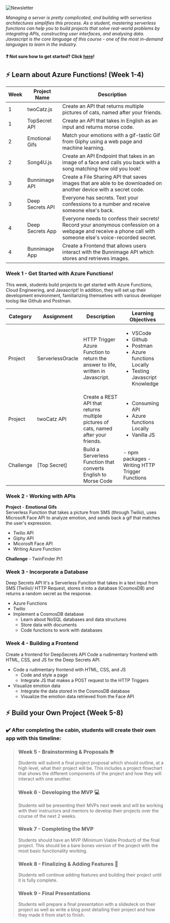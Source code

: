 ![Newsletter](https://user-images.githubusercontent.com/69332964/114803220-14269100-9d6d-11eb-9a3a-e92a637e5d79.png)

*Managing a server is pretty complicated, and building with serverless architectures simplifies this process. As a student, mastering serverless functions can help you to build projects that solve real-world problems by integrating APIs, constructing user interfaces, and analysing data. Javascript is the core language of this course - one of the most in-demand languages to learn in the industry.*

#### :question: Not sure how to get started? Click [here](/GETTING_STARTED.md)! 



## :zap: Learn about Azure Functions! (Week 1-4)
| Week   | Project Name      | Description                                                                     |
|--------|-------------------|---------------------------------------------------------------------------------|
| 1      | twoCatz.js        | Create an API that returns multiple pictures of cats, named after your friends. |
| 1      | TopSecret API     | Create an API that takes in English as an input and returns morse code.         |
| 2      | Emotional Gifs    | Match your emotions with a gif-tastic Gif from Giphy using a web page and machine learning.|
| 2      | Song4U.js  |   Create an API Endpoint that takes in an image of a face and calls you back with a song matching how old you look!                                                                              |
| 3      | Bunnimage API | Create a File Sharing API that saves images that are able to be downloaded on another device with a secret code.                                                                                |
| 3      | Deep Secrets API  | Everyone has secrets. Text your confessions to a number and receive someone else's back.|
| 4      | Deep Secrets App  | Everyone needs to confess their secrets! Record your anonymous confession on a webpage and receive a phone call with someone else's voice-recorded secret.                                                                                |
| 4      | Bunnimage App |   Create a Frontend that allows users interact with the Bunnimage API which stores and retrieves images.                                                                             |

### **Week 1** - Get Started with Azure Functions!
This week, students build projects to get started with Azure Functions, Cloud Engineering, and Javascript! In addition, they will set up their development environment, familiarizing themselves with various developer toolsg like Github and Postman. 

| Category  | Assignment       | Description                                                                         | Learning Objectives                                                                  |
|-----------|------------------|-------------------------------------------------------------------------------------|--------------------------------------------------------------------------------------|
| Project   | ServerlessOracle | HTTP Trigger Azure Function to return the answer to life, written in Javascript.    |  <ul><li>VSCode</li><li>Github</li><li>Postman</li><li>Azure functions Locally</li><li>Testing Javascript Knowledge</li></ul> |
| Project   | twoCatz API      | Create a REST API that returns multiple pictures of cats, named after your friends. | <ul><li>Consuming API</li><li>Azure functions Locally</li><li>Vanilla JS</li></ul>|
| Challenge | [Top Secret]     | Build a Serverless Function that converts English to Morse Code                     | - npm packages - Writing HTTP Trigger Functions                                      |

### **Week 2** - Working with APIs

**Project** - **Emotional Gifs** <br>
Serverless Function that takes a picture from SMS (through Twilio), uses Microsoft Face API to analyze emotion, and sends back a gif that matches the user's expression. 
- Twilio API
- Giphy API 
- Micorosft Face API
- Writing Azure Function

**Challenge** - TwinFinder Pt1 <br>


### **Week 3** - Incorporate a Database
Deep Secrets API
It's a Serverless Function that takes in a text input from SMS (Twilio)/ HTTP Request, stores it into a database (CosmosDB) and returns a random secret as the response.

* Azure Functions
* Twilio
* Implement a CosmosDB database
    * Learn about NoSQL databases and data structures
    * Store data with documents
    * Code functions to work with databases

### **Week 4** - Building a Frontend

Create a frontend for DeepSecrets API
Code a rudimentary frontend with HTML, CSS, and JS for the Deep Secrets API. 

* Code a rudimentary frontend with HTML, CSS, and JS
    * Code and style a page
    * Integrate JS that makes a POST request to the HTTP Triggers
* Visualize emotion data
    * Integrate the data stored in the CosmosDB database
    * Visualize the emotion data retrieved from the Face API

## :zap: Build your Own Project (Week 5-8)

### ✔️ After completing the cabin, students will create their own app with this timeline:
> ### **Week 5** - Brainstorming & Proposals ⛈
> Students will submit a final project proposal which should outline, at a high level, what their project will be. This includes a project flowchart that shows the different components of the project and how they will interact with one another.
> 
> ### **Week 6** - Developing the MVP 💻
> Students will be presenting their MVPs next week and will be working with their instructors and mentors to develop their projects over the course of the next 2 weeks.
> 
> ### **Week 7** - Completing the MVP
> Students should have an MVP (Minimum Viable Product) of the final project. This should be a bare bones version of the project with the most basic functionality working.
> 
> ### **Week 8** - Finalizing & Adding Features 🎀
> Students will continue adding features and building their project until it is fully complete.
> 
> ### **Week 9** - Final Presentations 
> Students will prepare a final presentation with a slidedeck on their project as well as write a blog post detailing their project and how they made it from start to finish.

